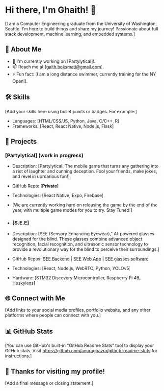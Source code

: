 # Hi there, I'm Ghaith! 👋

[I am a Computer Engineering graduate from the University of Washington, Seattle. I'm here to build things and share my journey! Passionate about full stack development, machine learning, and embedded systems.]

## 🚀 About Me

- 🔭 I'm currently working on [Partylytical]!.
- 📫 Reach me at [gaith.boksmati@gmail.com].
- ⚡ Fun fact: [I am a long distance swimmer, currently training for the NY Open!].

## 🛠️ Skills

[Add your skills here using bullet points or badges. For example:]

- Languages: [HTML/CSS/JS, Python, Java, C/C++, R]
- Frameworks: [React, React Native, Node.js, Flask]

## 🚀 Projects

### [Partylytical] (work in progress)

- Description: [Partylytical: The mobile game that turns any gathering into a riot of laughter and cunning deception. Fool your friends, make jokes, and revel in uproarious fun!]
- GitHub Repo: [**Private**]
- Technologies: [React Native, Expo, Firebase]
- [We are currently working hard on releasing the game by the end of the year, with multiple game modes for you to try. Stay Tuned!]

- ### [S.E.E]

- Description: [SEE (Sensory Enhancing Eyewear)," AI-powered glasses designed for the blind. These glasses combine advanced object recognition, facial recognition, and ultrasonic sensor technology to provide a revolutionary way for the blind to perceive their surroundings.]
- GitHub Repos: [SEE Backend](https://github.com/gboksm11/SEE-Backend) | [SEE Web App](https://github.com/varunven/see-face-recognition) | [SEE glasses software](https://github.com/varunven/EE475Capstone)
- Technologies: [React, Node.js, WebRTC, Python, YOLOv5]
- Hardware: [STM32 Discovery Microcontroller, Raspberry Pi 4B, Huskylens]

## 🌐 Connect with Me

[Add links to your social media profiles, portfolio website, and any other platforms where people can connect with you.]

## 📊 GitHub Stats

[You can use GitHub's built-in "GitHub Readme Stats" tool to display your GitHub stats. Visit https://github.com/anuraghazra/github-readme-stats for instructions.]

## 🎉 Thanks for visiting my profile!

[Add a final message or closing statement.]
